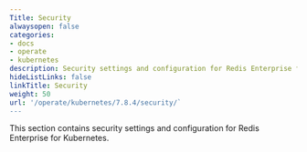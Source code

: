 ```yaml
---
Title: Security
alwaysopen: false
categories:
- docs
- operate
- kubernetes
description: Security settings and configuration for Redis Enterprise for Kubernetes
hideListLinks: false
linkTitle: Security
weight: 50
url: '/operate/kubernetes/7.8.4/security/`
---
```


This section contains security settings and configuration for Redis Enterprise for Kubernetes.


